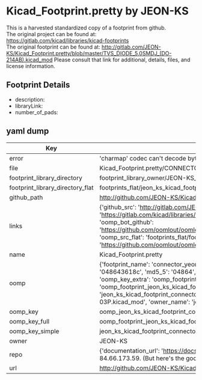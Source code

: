 # Kicad_Footprint.pretty by JEON-KS  
This is a harvested standardized copy of a footprint from github.  
The original project can be found at:  
https://gitlab.com/kicad/libraries/kicad-footprints  
The original footprint can be found at:
http://gitlab.com/JEON-KS/Kicad_Footprint.pretty/blob/master/TVS_DIODE_5.0SMDJ_(DO-214AB).kicad_mod
Please consult that link for additional, details, files, and license information.  
## Footprint Details
* description:   
* libraryLink:   
* number_of_pads:   
## yaml dump  
| Key | Value |  
| --- | --- |  
| error | 'charmap' codec can't decode byte 0x90 in position 1338: character maps to <undefined> |  
| file | Kicad_Footprint.pretty/CONNECTOR_YEON-HP_SMW250-03P.kicad_mod |  
| footprint_library_directory | footprint_library_owner/JEON-KS_Kicad_Footprint.pretty |  
| footprint_library_directory_flat | footprints_flat/jeon_ks_kicad_footprint_connector_yeon_hp_smw250_03p/working |  
| github_path | http://github.com/JEON-KS/Kicad_Footprint.pretty/blob/master/CONNECTOR_YEON-HP_SMW250-03P.kicad_mod |  
| links | {'github_src': 'http://gitlab.com/JEON-KS/Kicad_Footprint.pretty/blob/master/TVS_DIODE_5.0SMDJ_(DO-214AB).kicad_mod', 'github_src_repo': 'https://gitlab.com/kicad/libraries/kicad-footprints', 'oomp_bot': 'footprints/jeon_ks_kicad_footprint_connector_yeon_hp_smw250_03p/working', 'oomp_bot_github': 'https://github.com/oomlout/oomlout_oomp_footprint_bot/tree/main/footprints/jeon_ks_kicad_footprint_connector_yeon_hp_smw250_03p/working', 'oomp_src_flat': 'footprints_flat/footprints_flat/jeon_ks_kicad_footprint_connector_yeon_hp_smw250_03p/working', 'oomp_src_flat_github': 'https://github.com/oomlout/oomlout_oomp_footprint_src/tree/main/footprints_flat/jeon_ks_kicad_footprint_connector_yeon_hp_smw250_03p/working'} |  
| name | Kicad_Footprint.pretty |  
| oomp | {'footprint_name': 'connector_yeon_hp_smw250_03p', 'library_name': 'kicad_footprint', 'md5': '048643618ca4ff51e389d638c5bea9a0', 'md5_10': '048643618c', 'md5_5': '04864', 'md5_6': '048643', 'oomp_key': 'oomp_jeon_ks_kicad_footprint_connector_yeon_hp_smw250_03p', 'oomp_key_extra': 'oomp_footprint_jeon_ks_kicad_footprint_connector_yeon_hp_smw250_03p', 'oomp_key_full': 'oomp_footprint_jeon_ks_kicad_footprint_connector_yeon_hp_smw250_03p_048643', 'oomp_key_simple': 'jeon_ks_kicad_footprint_connector_yeon_hp_smw250_03p', 'original_filename': 'Kicad_Footprint.pretty/CONNECTOR_YEON-HP_SMW250-03P.kicad_mod', 'owner_name': 'jeon_ks'} |  
| oomp_key | oomp_jeon_ks_kicad_footprint_connector_yeon_hp_smw250_03p |  
| oomp_key_full | oomp_footprint_jeon_ks_kicad_footprint_connector_yeon_hp_smw250_03p |  
| oomp_key_simple | jeon_ks_kicad_footprint_connector_yeon_hp_smw250_03p |  
| owner | JEON-KS |  
| repo | {'documentation_url': 'https://docs.github.com/rest/overview/resources-in-the-rest-api#rate-limiting', 'message': "API rate limit exceeded for 84.66.173.59. (But here's the good news: Authenticated requests get a higher rate limit. Check out the documentation for more details.)"} |  
| url | http://github.com/JEON-KS/Kicad_Footprint.pretty |  

